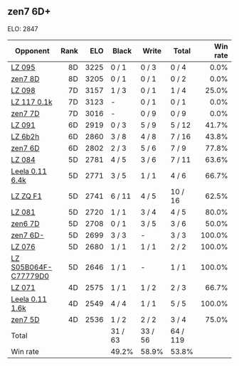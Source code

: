 ## zen7 6D+ ##

ELO: 2847

Opponent | Rank | ELO | Black | Write | Total | Win rate
---------|-----:|----:|-------|-------|-------|-------:
[LZ 095](LZ%20095.md) | 8D | 3225 | 0 / 1 | 0 / 3 | 0 / 4 | 0.0%
[zen7 8D](zen7%208D.md) | 8D | 3205 | 0 / 1 | 0 / 1 | 0 / 2 | 0.0%
[LZ 098](LZ%20098.md) | 7D | 3157 | 1 / 3 | 0 / 1 | 1 / 4 | 25.0%
[LZ 117 0.1k](LZ%20117%200.1k.md) | 7D | 3123 | - | 0 / 1 | 0 / 1 | 0.0%
[zen7 7D](zen7%207D.md) | 7D | 3016 | - | 0 / 9 | 0 / 9 | 0.0%
[LZ 091](LZ%20091.md) | 6D | 2919 | 0 / 3 | 5 / 9 | 5 / 12 | 41.7%
[LZ 6b2h](LZ%206b2h.md) | 6D | 2860 | 3 / 8 | 4 / 8 | 7 / 16 | 43.8%
[zen7 6D](zen7%206D.md) | 6D | 2802 | 2 / 3 | 5 / 6 | 7 / 9 | 77.8%
[LZ 084](LZ%20084.md) | 5D | 2781 | 4 / 5 | 3 / 6 | 7 / 11 | 63.6%
[Leela 0.11 6.4k](Leela%200.11%206.4k.md) | 5D | 2771 | 3 / 5 | 1 / 1 | 4 / 6 | 66.7%
[LZ ZQ F1](LZ%20ZQ%20F1.md) | 5D | 2741 | 6 / 11 | 4 / 5 | 10 / 16 | 62.5%
[LZ 081](LZ%20081.md) | 5D | 2720 | 1 / 1 | 3 / 4 | 4 / 5 | 80.0%
[zen6 7D](zen6%207D.md) | 5D | 2708 | 0 / 1 | 3 / 5 | 3 / 6 | 50.0%
[zen7 6D-](zen7%206D-.md) | 5D | 2699 | 3 / 3 | - | 3 / 3 | 100.0%
[LZ 076](LZ%20076.md) | 5D | 2680 | 1 / 1 | 1 / 1 | 2 / 2 | 100.0%
[LZ S05B064F-C77779D0](LZ%20S05B064F-C77779D0.md) | 5D | 2646 | 1 / 1 | - | 1 / 1 | 100.0%
[LZ 071](LZ%20071.md) | 4D | 2575 | 1 / 1 | 1 / 2 | 2 / 3 | 66.7%
[Leela 0.11 1.6k](Leela%200.11%201.6k.md) | 4D | 2549 | 4 / 4 | 1 / 1 | 5 / 5 | 100.0%
[zen7 5D](zen7%205D.md) | 4D | 2536 | 1 / 2 | 2 / 2 | 3 / 4 | 75.0%
Total | | | 31 / 63 | 33 / 56 | 64 / 119 | 
Win rate| | | 49.2% | 58.9% | 53.8% | 
